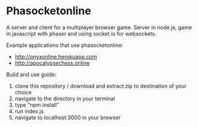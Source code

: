 # Phasocketonline
A server and client for a multiplayer browser game. Server in node.js, game in javascript with phaser and using socket.io for websockets.

Example applications that use phasocketonline:
 - http://onyxonline.herokuapp.com
 - http://apocalypsechess.online

Build and use guide:

1. clone this repository / download and extract zip to destination of your choice
2. navigate to the directory in your terminal
3. type "npm install"
4. run index.js
5. navigate to localhost:3000 in your browser


